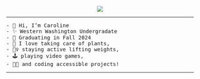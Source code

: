 
<p align="center">
  <a href="https://github.com/DenverCoder1/readme-typing-svg"><img src="https://readme-typing-svg.herokuapp.com?font=Time+New+Roman&color=cyan&size=25&center=true&vCenter=true&width=600&height=100&lines=Caroline+Kays..&hearts;++;Computer+Science+Student,;Active+Learner/Researcher,;Love+to+learn+new+things..<3"></a>
</p>

<hr>
<pre>
- 👋 Hi, I’m Caroline 
- ✨ Western Washington Undergradate
- 👀 Graduating in Fall 2024
- 🌱 I love taking care of plants,
- 🏋️‍♀️ staying active lifting weights, 
- 🕹️ playing video games, 
- 👩‍💻 and coding accessible projects! 
</pre>
<hr>


<!---
CarolineKYZ/CarolineKYZ is a ✨ special ✨ repository because its `README.md` (this file) appears on your GitHub profile.
You can click the Preview link to take a look at your changes.
--->
